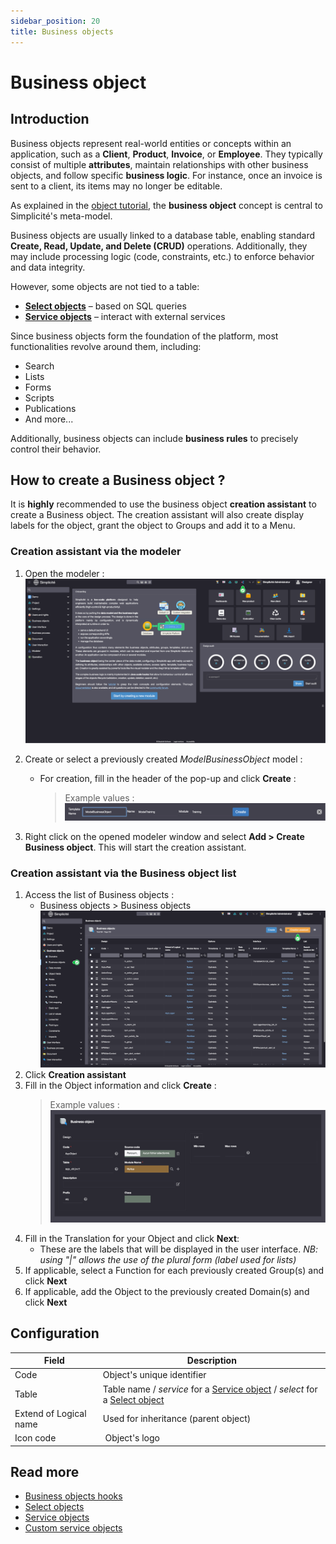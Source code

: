 ```yaml
---
sidebar_position: 20
title: Business objects
---
```


# Business object

## Introduction

Business objects represent real-world entities or concepts within an application, such as a **Client**, **Product**, **Invoice**, or **Employee**. They typically consist of multiple **attributes**, maintain relationships with other business objects, and follow specific **business logic**. For instance, once an invoice is sent to a client, its items may no longer be editable.  

As explained in the [object tutorial](/tutorial/getting-started/object), the **business object** concept is central to Simplicité's meta-model.  

Business objects are usually linked to a database table, enabling standard **Create, Read, Update, and Delete (CRUD)** operations. Additionally, they may include processing logic (code, constraints, etc.) to enforce behavior and data integrity. 

However, some objects are not tied to a table:  

- **[Select objects](/docs/core/objects/select-objects)** – based on SQL queries  
- **[Service objects](/docs/core/objects/service-objects)** – interact with external services

Since business objects form the foundation of the platform, most functionalities revolve around them, including:  

- Search  
- Lists  
- Forms
- Scripts
- Publications
- And more...

Additionally, business objects can include **business rules** to precisely control their behavior.

## How to create a Business object ?

It is **highly** recommended to use the business object **creation assistant** to create a Business object. The creation assistant will also create display labels for the object, grant the object to Groups and add it to a Menu. 

### Creation assistant via the modeler 

1. Open the modeler :  
![](img/business-objects/open-modeler.png)

2. Create or select a previously created *ModelBusinessObject* model :
    - For creation, fill in the header of the pop-up and click **Create** : 
        > Example values :   
        ![](img/business-objects/modeler-values.png)
3. Right click on the opened modeler window and select **Add > Create Business object**. This will start the creation assistant.


### Creation assistant via the Business object list

1. Access the list of Business objects :
    - Business objects > Business objects  
    ![](img/business-objects/obj-list.png)
2. Click **Creation assistant**
3. Fill in the Object information and click **Create** :  
    > Example values :  
    ![](img/business-objects/obj-values.png)
4. Fill in the Translation for your Object and click **Next**:
    - These are the labels that will be displayed in the user interface. *NB: using "|" allows the use of the plural form (label used for lists)*
5. If applicable, select a Function for each previously created Group(s) and click **Next**
6. If applicable, add the Object to the previously created Domain(s) and click **Next**


## Configuration 

| Field | Description | 
| ----- | ----------- |
| Code | Object's unique identifier |
| Table | Table name / *service* for a [Service object](/docs/core/objects/service-objects) / *select* for a [Select object](/docs/core/objects/select-objects) |
| Extend of Logical name | Used for inheritance (parent object) |
| Icon code | Object's logo |



## Read more   

- [Business objects hooks](/docs/core/objects/businessobject-code-hooks)
- [Select objects](/docs/core/objects/select-objects)
- [Service objects](/docs/core/objects/service-objects)
- [Custom service objects](/docs/integration/remote/custom)

<!--
## Business object Hooks

When an object is configured, it has a default behavior based on the different elements and properties configured.

For example, if an attribute is mandatory:
- when preparing the form, it will be taken into account by the platform to transmit the information to the front-end
- when saving the object, a validation step checks the presence of a value for this attribute, returns an error and cancels the saving if there is none

It is conceivable that a web service call is needed to find out whether the attribute is mandatory, in which case a constraint is no longer really appropriate as the code becomes too complex for an executed field.

It is for these cases that it is possible to extend the default behavior of business objects. The default behavior is coded in a Simplicité Java class called `ObjectDB`. All business objects inherit from this class, which provides a number of hooks that are executed at different points in the business object's lifecycle. By inheriting from this class and overriding the hooks, it becomes possible to modify the behavior of the business object. The exhaustive list of hooks can be found in the [JavaDoc](https://platform.simplicite.io/current/javadoc/), and here we present only the more common ones. *The possibilities are endless, and a thorough understanding of the hooks and the Java Simplicité API is an important part of success*.

Object scripts can be written in Java or JavaScript (which will be executed by Rhino, just like the executed fields), but **good practice is to use Java scripts** which include a compilation step and ensure that the syntax of the script is correct. *In advanced use cases that are not part of this tutorial, the use of Java gives access to all of the classic application development tools: step-by-step debugging, unit tests, development in a Java IDE, code quality analysis with Sonar etc.*.
[Learn more](/docs/code/businessobject-code-hooks)

## Business object instances & cache 

In order to manipulate business objects correctly via the Java API, it is necessary to understand the notion of object instance, and by extension to have a schematic idea of how the caching system works in Simplicité. It also helps to understand what the different cache flush actions are and when they are needed.

To determine the behavior of an object, unlike a traditional Java application where all the behavior is coded and compiled in bytecode, Simplicité interprets the configuration that is stored in a database. The construction of an object (object load) involves complex mechanisms: inheritance, recursion, attribute definitions, numerous SQL calls, templates, etc. Since objects are stable in production, Simplicité builds them only once and stores the result of this construction in the core cache (=server cache). **The core cache therefore stores in memory the definition part of the object (fields, template, table name), it is a snapshot version of the configuration.**

Each time a user manipulates an object, he will need to instantiate it, and load the necessary information into it, in the same way that a java class is loaded with specific data. To do this, a clone of the object loaded in the core cache is positioned in the user's session, this is called an instance of the object. The instance is persistent in the user's session, which is why, for example, if you do a search on an object, navigate elsewhere in the application and return to the list, the search is still active. **The session therefore stores instances of the object's definition, cloned, and the dynamic part of the object (data, search, current parameters, etc.).**

When the object, inheriting from `ObjectDB` is manipulated in the code as in the previous lesson, one of these instances is used. Beware, if only one instance of the object was used, this would mean that when searching for the object in the code (see below) to programmatically modify a set of objects, the user browsing the object would see this search positioned without having done it himself!

To avoid this problem, the session loads not one, but many instances of the object, each with a name relevant to its use:
- **the_ajax_ObjectName:** main instance, used for the main list
- **ref_ajax_ObjectName:** instance dedicated to the selection of objects on links (for example the selection of the product for the order)
- **panel_ajax_ObjectName:** instance dedicated to panels (for example the panel of orders under a product)
- **bpm_ajax_ObjectName:** process instance (e.g. during the module creation process)
- **tmp_ObjectName:** "temporary" instance dedicated to use in server side code
- etc.

There are many instance names used by the platform, we won't list them all, but let's remember:
- that each instance has a name (accessible via `ObjectDB.getInstanceName()`) which depends on the context of use
- that each instance keeps in memory the searches, loaded values, etc.

Therefore, when using an instance in scripts, it should be kept in mind:
- that it may be necessary to flush loaded filters and values (via `ObjectDB.resetFilters()` and `ObjectDB.resetValues()`)
- to avoid concurrent use of the same instance by several threads, it is essential to use a synchronization block (see commented example below) 
SYNC TEST 3
-->